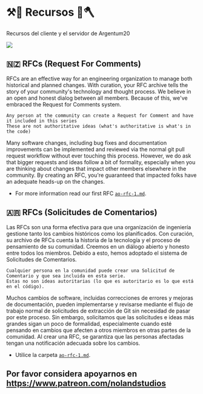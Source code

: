 # ⚒️🔨 Recursos 🏹🪓
Recursos del cliente y el servidor de Argentum20

<img src="https://www.ao20.com.ar/_nuxt/img/ao20_logo_sm.d4333ec.png">

## 🇳🇿 RFCs (Request For Comments)
RFCs are an effective way for an engineering organization to manage both historical and planned changes. With curation, your RFC archive tells the story of your community's technology and thought process. We believe in an open and honest dialog between all members. Because of this, we've embraced the Request for Comments system.

    Any person at the community can create a Request for Comment and have it included in this series
    These are not authoritative ideas (what's authoritative is what's in the code)

Many software changes, including bug fixes and documentation improvements can be implemented and reviewed via the normal git pull request workflow without ever touching this process. However, we do ask that bigger requests and ideas follow a bit of formality, especially when you are thinking about changes that impact other members elsewhere in the community. By creating an RFC, you're guaranteed that impacted folks have an adequate heads-up on the changes.

- For more information read our first RFC [`ao-rfc-1.md`](./rfcs/ao-rfc-1.md).

## 🇦🇷 RFCs (Solicitudes de Comentarios)
Las RFCs son una forma efectiva para que una organización de ingeniería gestione tanto los cambios históricos como los planificados. Con curación, su archivo de RFCs cuenta la historia de la tecnología y el proceso de pensamiento de su comunidad. Creemos en un diálogo abierto y honesto entre todos los miembros. Debido a esto, hemos adoptado el sistema de Solicitudes de Comentarios.

    Cualquier persona en la comunidad puede crear una Solicitud de Comentario y que sea incluida en esta serie.
    Estas no son ideas autoritarias (lo que es autoritario es lo que está en el código).

Muchos cambios de software, incluidas correcciones de errores y mejoras de documentación, pueden implementarse y revisarse mediante el flujo de trabajo normal de solicitudes de extracción de Git sin necesidad de pasar por este proceso. Sin embargo, solicitamos que las solicitudes e ideas más grandes sigan un poco de formalidad, especialmente cuando esté pensando en cambios que afecten a otros miembros en otras partes de la comunidad. Al crear una RFC, se garantiza que las personas afectadas tengan una notificación adecuada sobre los cambios.

- Utilice la carpeta [`ao-rfc-1.md`](./rfcs/ao-rfc-1.md).

## Por favor considera apoyarnos en https://www.patreon.com/nolandstudios 


